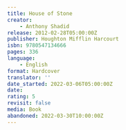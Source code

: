 ```yaml
---
title: House of Stone
creator:
    - Anthony Shadid
release: 2012-02-28T05:00:00Z
publisher: Houghton Mifflin Harcourt
isbn: 9780547134666
pages: 336
language:
    - English
format: Hardcover
translator: ''
date_started: 2022-03-06T05:00:00Z
date:
rating: 5
revisit: false
media: Book
abandoned: 2022-03-30T10:00:00Z
---
```

